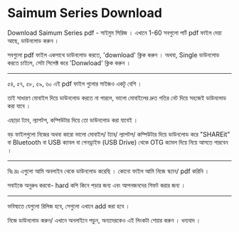 # Saimum Series Download
Download Saimum Series pdf - সাইমুম সিরিজ । এখানে 1-60 সবগুলো পার্ট pdf ফাইল দেয়া আছে, ডাউনলোড করুন । 

সবগুলো pdf ফাইল একসাথে ডাউনলোড করতে, 'download' ক্লিক করুন ।
অথবা, 
Single ডাউনলোড করতে চাইলে, সেটা সিলেক্ট করে 'Donwload' ক্লিক করুন । 
___________
৫৪, ৫৭, ৫৮, ৫৯, ৬০ এই pdf  ফাইল গুলোর সাইজও একটু বেশি । 

তাই সাধারণ মোবাইল দিয়ে ডাউনলোড করতে না পারলে, ভালো মোবাইলের দ্রুত গতির নেট দিয়ে সহজেই ডাউনলোড করা যাবে । 

এছাড়া ট্যাব, ল্যাপটপ, কম্পিউটার দিয়ে তো ডাউনলোড করা যাবেই ।

বড় ফাইলগুলো নিজের অথবা কারো ভালো মোবাইল/ ট্যাব/ ল্যাপটপ/ কম্পিউটার দিয়ে ডাউনলোড করে "SHAREit" বা Bluetooth বা USB ক্যাবল বা পেনড্রাইভ (USB Drive) থেকে OTG ক্যাবল দিয়ে নিয়ে আসতে পারবেন ।

___________
বিঃ দ্রঃ এগুলো আমি অনলাইন থেকে ডাউনলোড করেছি । কোনো ফাইল আমি নিজে স্ক্যান/ pdf করিনি ।

সবাইকে অনুরুধ করবো- hard কপি কিনে পড়ার জন্য এবং আপনজনদের গিফট করার জন্য ।
___________
ভবিষ্যতে যেগুলো রিলিজ হবে, সেগুলো এখানে add  করা হবে ।

নিজে ডাউনলোড করুন/ এখানে অনলাইনে পড়ুন, অন্যদেরকেও এই লিংকটা শেয়ার করুন । ধন্যবাদ । 
